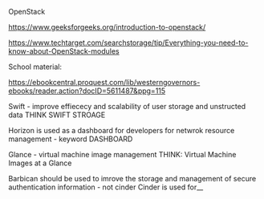 OpenStack

https://www.geeksforgeeks.org/introduction-to-openstack/

https://www.techtarget.com/searchstorage/tip/Everything-you-need-to-know-about-OpenStack-modules

School material:

https://ebookcentral.proquest.com/lib/westerngovernors-ebooks/reader.action?docID=5611487&ppg=115


Swift - improve effiececy and scalability of user storage and unstructed data THINK SWIFT STROAGE

Horizon is used as a dashboard for developers for netwrok resource management - keyword DASHBOARD 

Glance - virtual machine image management THINK: Virtual Machine Images at a Glance

Barbican should be used to imrove the storage and management of secure authentication information - not cinder
Cinder is used for__
